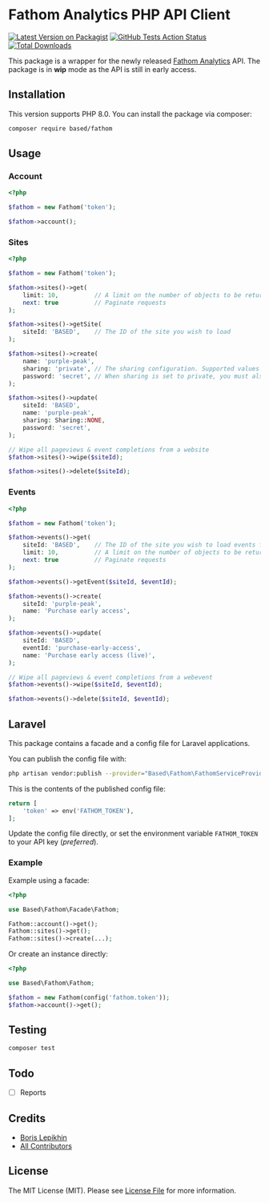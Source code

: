 # Fathom Analytics PHP API Client

[![Latest Version on Packagist](https://img.shields.io/packagist/v/based/fathom.svg?style=flat-square)](https://packagist.org/packages/based/fathom)
[![GitHub Tests Action Status](https://img.shields.io/github/workflow/status/lepikhinb/fathom-api/run-tests?label=tests)](https://github.com/lepikhinb/fathom-api/actions?query=workflow%3Arun-tests+branch%3Amain)
[![Total Downloads](https://img.shields.io/packagist/dt/based/fathom.svg?style=flat-square)](https://packagist.org/packages/based/fathom)

This package is a wrapper for the newly released [Fathom Analytics](https://usefathom.com/) API. The package is in **wip** mode as the API is still in early access.

## Installation

This version supports PHP 8.0. You can install the package via composer:

```bash
composer require based/fathom
```

## Usage
### Account
```php
<?php

$fathom = new Fathom('token');

$fathom->account();
```

### Sites
```php
<?php

$fathom = new Fathom('token');

$fathom->sites()->get(
    limit: 10,          // A limit on the number of objects to be returned, between 1 and 100
    next: true          // Paginate requests
);

$fathom->sites()->getSite(
    siteId: 'BASED',    // The ID of the site you wish to load
);

$fathom->sites()->create(
    name: 'purple-peak',
    sharing: 'private', // The sharing configuration. Supported values are: `none`, `private` or `public`. Default: `none`
    password: 'secret', // When sharing is set to private, you must also send a password to access the site with.
);

$fathom->sites()->update(
    siteId: 'BASED',
    name: 'purple-peak',
    sharing: Sharing::NONE,
    password: 'secret',
);

// Wipe all pageviews & event completions from a website
$fathom->sites()->wipe($siteId);

$fathom->sites()->delete($siteId);
```

### Events
```php
<?php

$fathom = new Fathom('token');

$fathom->events()->get(
    siteId: 'BASED',    // The ID of the site you wish to load events for
    limit: 10,          // A limit on the number of objects to be returned, between 1 and 100
    next: true          // Paginate requests
);

$fathom->events()->getEvent($siteId, $eventId);

$fathom->events()->create(
    siteId: 'purple-peak',
    name: 'Purchase early access',
);

$fathom->events()->update(
    siteId: 'BASED',
    eventId: 'purchase-early-access',
    name: 'Purchase early access (live)',
);

// Wipe all pageviews & event completions from a webevent
$fathom->events()->wipe($siteId, $eventId);

$fathom->events()->delete($siteId, $eventId);
```

## Laravel
This package contains a facade and a config file for Laravel applications.

You can publish the config file with:
```bash
php artisan vendor:publish --provider="Based\Fathom\FathomServiceProvider" --tag="fathom-config"
```

This is the contents of the published config file:

```php
return [
    'token' => env('FATHOM_TOKEN'),
];
```

Update the config file directly, or set the environment variable `FATHOM_TOKEN` to your API key (*preferred*).

### Example
Example using a facade:
```php
<?php

use Based\Fathom\Facade\Fathom;

Fathom::account()->get();
Fathom::sites()->get();
Fathom::sites()->create(...);
```

Or create an instance directly:
```php
<?php

use Based\Fathom\Fathom;

$fathom = new Fathom(config('fathom.token'));
$fathom->account()->get();
```

## Testing

```bash
composer test
```

## Todo
- [ ] Reports

## Credits

- [Boris Lepikhin](https://github.com/lepikhinb)
- [All Contributors](../../contributors)

## License

The MIT License (MIT). Please see [License File](LICENSE.md) for more information.
